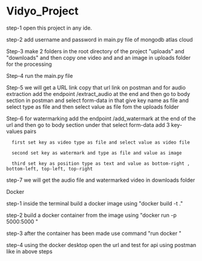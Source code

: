 # Vidyo_Project
step-1 open this project in any ide.

step-2 add username and password in main.py file of mongodb atlas cloud

Step-3 make 2 folders in the root directory of the project "uploads" and "downloads" and then copy one video and and an image in uploads folder for the processing

Step-4 run the main.py file

Step-5 we will get a URL link copy that url link on postman and for audio extraction add the endpoint /extract_audio at the end and then go to body section in postman and select form-data in that give key name as file and select type as file and then select value as file fom the uploads folder

Step-6 for watermarking add the endpoint /add_watermark at the end of the url and then go to body section under that select form-data add 3 key-values pairs

      first set key as video type as file and select value as video file
      
      second set key as watermark and type as file and value as image 
      
      third set key as position type as text and value as bottom-right , bottom-left, top-left, top-right

step-7 we will get the audio file and watermarked video in downloads folder


Docker

step-1 inside the terminal build a docker image using 
       "docker build -t <image-name> ."

step-2 build a docker container from the image using 
       "docker run -p 5000:5000 <image-name>"

step-3 after the container has been made use command 
       "run docker <container-name>"

step-4 using the docker desktop open the url and test for api using postman like in above steps

